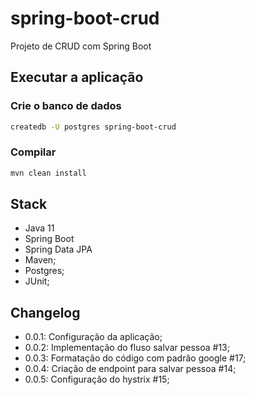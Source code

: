 # spring-boot-crud
Projeto de CRUD com Spring Boot

## Executar a aplicação
### Crie o banco de dados
```bash
createdb -U postgres spring-boot-crud
```
### Compilar
```bash
mvn clean install
```

## Stack
* Java 11
* Spring Boot
* Spring Data JPA
* Maven;
* Postgres;
* JUnit;

## Changelog
- 0.0.1: Configuração da aplicação;
- 0.0.2: Implementação do fluso salvar pessoa #13;
- 0.0.3: Formatação do código com padrão google #17;
- 0.0.4: Criação de endpoint para salvar pessoa #14;
- 0.0.5: Configuração do hystrix #15;
